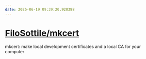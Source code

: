 ```yaml
---
date: 2025-06-19 09:39:20.928388
---
```


# [FiloSottile/mkcert](https://github.com/FiloSottile/mkcert)

mkcert: make local development certificates and a local CA for your computer